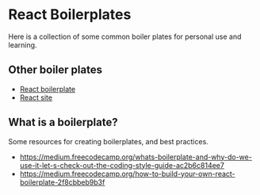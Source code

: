 # React Boilerplates
Here is a collection of some common boiler plates for personal use and learning. 

## Other boiler plates

- [React boilerplate](https://www.reactboilerplate.com/)
- [React site](https://reactjs.org/community/starter-kits.html)


## What is a boilerplate?

Some resources for creating boilerplates, and best practices.

- <https://medium.freecodecamp.org/whats-boilerplate-and-why-do-we-use-it-let-s-check-out-the-coding-style-guide-ac2b6c814ee7>
- <https://medium.freecodecamp.org/how-to-build-your-own-react-boilerplate-2f8cbbeb9b3f>